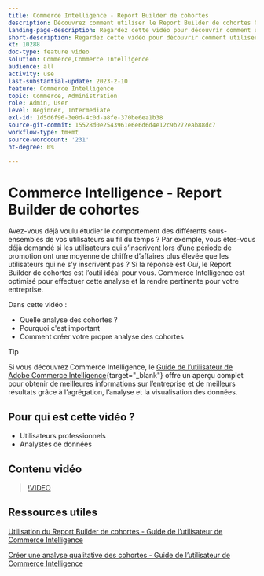 ```yaml
---
title: Commerce Intelligence - Report Builder de cohortes
description: Découvrez comment utiliser le Report Builder de cohortes Commerce Intelligence pour créer des rapports et des analyses optimisés pertinents pour votre entreprise.
landing-page-description: Regardez cette vidéo pour découvrir comment utiliser le Report Builder de cohortes Commerce Intelligence pour créer des rapports et des analyses optimisés pertinents pour votre entreprise.
short-description: Regardez cette vidéo pour découvrir comment utiliser le Report Builder de cohortes Commerce Intelligence pour créer des rapports et des analyses optimisés pertinents pour votre entreprise.
kt: 10288
doc-type: feature video
solution: Commerce,Commerce Intelligence
audience: all
activity: use
last-substantial-update: 2023-2-10
feature: Commerce Intelligence
topic: Commerce, Administration
role: Admin, User
level: Beginner, Intermediate
exl-id: 1d5d6f96-3e0d-4c0d-a8fe-370be6ea1b38
source-git-commit: 15528d0e2543961e6e6d6d4e12c9b272eab88dc7
workflow-type: tm+mt
source-wordcount: '231'
ht-degree: 0%

---
```


# Commerce Intelligence - Report Builder de cohortes

Avez-vous déjà voulu étudier le comportement des différents sous-ensembles de vos utilisateurs au fil du temps ? Par exemple, vous êtes-vous déjà demandé si les utilisateurs qui s’inscrivent lors d’une période de promotion ont une moyenne de chiffre d’affaires plus élevée que les utilisateurs qui ne s’y inscrivent pas ? Si la réponse est _Oui_, le Report Builder de cohortes est l’outil idéal pour vous. Commerce Intelligence est optimisé pour effectuer cette analyse et la rendre pertinente pour votre entreprise.

Dans cette vidéo :

- Quelle analyse des cohortes ?
- Pourquoi c&#39;est important
- Comment créer votre propre analyse des cohortes

>[!TIP]
>
>Si vous découvrez Commerce Intelligence, le [Guide de l’utilisateur de Adobe Commerce Intelligence](https://experienceleague.adobe.com/docs/commerce-business-intelligence/mbi/guide-overview.html?lang=fr){target="_blank"} offre un aperçu complet pour obtenir de meilleures informations sur l’entreprise et de meilleurs résultats grâce à l’agrégation, l’analyse et la visualisation des données.

## Pour qui est cette vidéo ?

- Utilisateurs professionnels
- Analystes de données

## Contenu vidéo

>[!VIDEO](https://video.tv.adobe.com/v/346395?quality=12&learn=on&captions=fre_fr)

## Ressources utiles

[Utilisation du Report Builder de cohortes - Guide de l’utilisateur de Commerce Intelligence](https://experienceleague.adobe.com/docs/commerce-business-intelligence/mbi/analyze/sql/cohort-rpt-bldr.html?lang=fr)

[Créer une analyse qualitative des cohortes - Guide de l’utilisateur de Commerce Intelligence](https://experienceleague.adobe.com/docs/commerce-business-intelligence/mbi/analyze/sql/create-qual-cohort-analysis.html?lang=fr)
